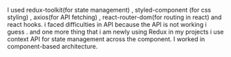 I used redux-toolkit(for state management) , styled-component (for css styling) , axios(for API fetching) , react-router-dom(for routing in react) and react hooks.
i faced difficulties in API because the API is not working i guess . 
and one more thing that i am newly using Redux in my projects i use context API for state management across the component.
I worked in component-based architecture. 
